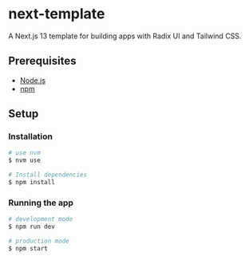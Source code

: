 # next-template

A Next.js 13 template for building apps with Radix UI and Tailwind CSS.

## Prerequisites

- [Node.js](https://nodejs.org/)
- [npm](https://www.npmjs.com/)

## Setup

### Installation

```bash
# use nvm
$ nvm use

# Install dependencies
$ npm install
```

### Running the app

```bash
# development mode
$ npm run dev

# production mode
$ npm start
```